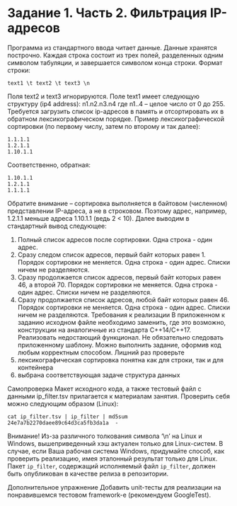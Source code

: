# Задание 1. Часть 2. Фильтрация IP-адресов 

Программа из стандартного ввода читает данные. Данные хранятся построчно. Каждая строка 
состоит из трех полей, разделенных одним символом табуляции, и завершается символом конца 
строки. Формат строки:

    text1 \t text2 \t text3 \n
  
Поля text2 и text3 игнорируются. Поле text1 имеет следующую структуру (ip4 address): 
n1.n2.n3.n4 
где n1..4 – целое число от 0 до 255. 
Требуется загрузить список ip-адресов в память и отсортировать их в обратном лексикографическом 
порядке. Пример лексикографической сортировки  (по первому числу, затем по второму и так 
далее):

    1.1.1.1 
    1.2.1.1 
    1.10.1.1
    
Соответственно, обратная: 

    1.10.1.1 
    1.2.1.1 
    1.1.1.1 

Обратите внимание – сортировка выполняется в байтовом (численном) представлении IP-адреса, а 
не в строковом. Поэтому адрес, например, 1.2.1.1 меньше адреса 1.10.1.1 (ведь 2 < 10). 
Далее выводим в стандартный вывод следующее: 
1. Полный список адресов после сортировки. Одна строка - один адрес.  
2. Сразу следом список адресов, первый байт которых равен 1. Порядок сортировки не меняется. 
Одна строка - один адрес. Списки ничем не разделяются. 
3. Сразу продолжается список адресов, первый байт которых равен 46, а второй 70. Порядок 
сортировки не меняется. Одна строка - один адрес. Списки ничем не разделяются. 
4. Сразу продолжается список адресов, любой байт которых равен 46. Порядок сортировки не 
меняется. Одна строка - один адрес. Списки ничем не разделяются. 
Требования к реализации 
В приложенном к заданию исходном файле необходимо заменить, где это возможно, конструкции 
на аналогичные из стандарта С++14/C++17. Реализовать недостающий функционал. 
Не обязательно следовать приложенному шаблону. Можно выполнить задание, оформив код 
любым корректным способом. 
Лишний раз проверьте 
1. лексикографическая сортировка понятна как для строки, так и для контейнера 
2. выбрана соответствующая задаче структура данных

Самопроверка 
Макет исходного кода, а также тестовый файл  с данными  ip_filter.tsv  прилагается к  материалам 
занятия. Проверить себя можно следующим образом (Linux): 

    cat ip_filter.tsv | ip_filter | md5sum 
    24e7a7b2270daee89c64d3ca5fb3da1a  -

Внимание! Из-за различного толкования символа ‘\n’ на Linux и Windows, вышеприведенный хэш 
актуален только для Linux-систем. В случае, если Ваша рабочая система Windows, придумайте 
способ, как проверить реализацию, имея эталонный результат только для Linux. 
Пакет `ip_filter`,  содержащий исполняемый файл `ip_filter`,  должен быть опубликован в качестве 
релиза в репозитории.  
 
Дополнительное упражнение 
Добавить  unit-тесты  для  реализации  на  понравившемся  тестовом  framework-е  (рекомендуем 
GoogleTest).
